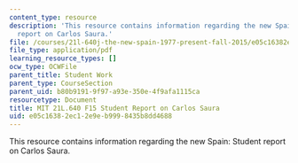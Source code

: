```yaml
---
content_type: resource
description: 'This resource contains information regarding the new Spain: Student
  report on Carlos Saura.'
file: /courses/21l-640j-the-new-spain-1977-present-fall-2015/e05c16382ec12e9eb9998435b8dd4688_MIT21L_640JF15_PortfCarlos.pdf
file_type: application/pdf
learning_resource_types: []
ocw_type: OCWFile
parent_title: Student Work
parent_type: CourseSection
parent_uid: b80b9191-9f97-a93e-350e-4f9afa1115ca
resourcetype: Document
title: MIT 21L.640 F15 Student Report on Carlos Saura
uid: e05c1638-2ec1-2e9e-b999-8435b8dd4688
---
```

This resource contains information regarding the new Spain: Student report on Carlos Saura.

